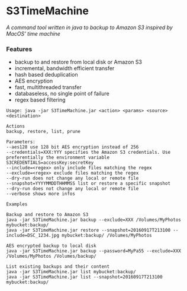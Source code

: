 # S3TimeMachine
*A command tool written in java to backup to Amazon S3 inspired by MacOS' time machine*

### Features
- backup to and restore from local disk or Amazon S3
- incremental, bandwidth efficient transfer
- hash based deduplication
- AES encryption
- fast, multithreaded transfer
- databaseless, no single point of failure
- regex based filtering


```
Usage: java -jar S3TimeMachine.jar <action> <params> <source> <destination>

Actions
backup, restore, list, prune

Parameters:
--aes128 use 128 bit AES encryption instead of 256
--credentials=XXX:YYY specifies the Amazon S3 credentials. Use preferentially the environment variable S3CREDENTIALS=accessKey:secretKey
--include=<regex> only include files matching the regex
--exclude=<regex> exclude files matching the regex
--dry-run does not change any local or remote file
--snapshot=YYYYMMDDTHHMMSS list or restore a specific snapshot
--dry-run does not change any local or remote file
--verbose shows more infos

Examples

Backup and restore to Amazon S3
java -jar S3TimeMachine.jar backup --exclude=XXX /Volumes/MyPhotos mybucket:backup/
java -jar S3TimeMachine.jar restore --snapshot=20160917T213100 --include=DSC_1234.jpg mybucket:backup/ /Volumes/MyPhotos

AES encrypted backup to local disk
java -jar S3TimeMachine.jar backup --password=MyPa55 --exclude=XXX /Volumes/MyPhotos /Volumes/backup/

List existing backups and their content
java -jar S3TimeMachine.jar list mybucket:backup/
java -jar S3TimeMachine.jar list --snapshot=20160917T213100 mybucket:backup/
```

